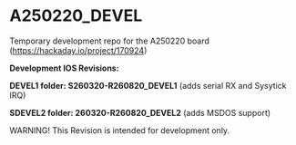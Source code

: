 # A250220_DEVEL
Temporary development repo for the A250220 board (https://hackaday.io/project/170924)

**Development IOS Revisions:**

**DEVEL1 folder: S260320-R260820_DEVEL1** (adds serial RX and Sysytick IRQ)

**SDEVEL2 folder: 260320-R260820_DEVEL2** (adds MSDOS support)

WARNING! This Revision is intended for development only.
